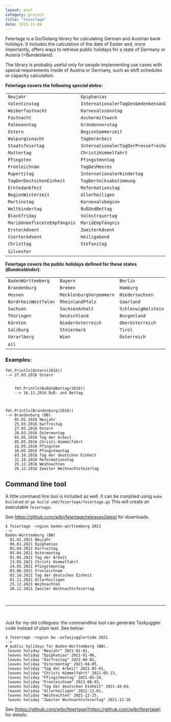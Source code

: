 ```yaml
---
layout: post
category: project
title: "Feiertage"
date: 2015-11-04
---
```



Feiertage is a Go/Golang library for calculating German and Austrian bank holidays. It includes the calculation of the date of Easter and, more importantly, offers ways to retrieve public holidays for a state of Germany or Austria (=Bundesland).

The library is probably useful only for people implementing use cases with special requirements inside of Austria or Germany, such as shift schedules or capacity calculation.

**Feiertage covers the following _special dates_:**

||||
|----|-----|----|
`Neujahr` | `Epiphanias` | `HeiligeDreiKönige`
`Valentinstag`   | `InternationalerTagDesGedenkensAnDieOpferDesHolocaust`  | `Josefitag`
`Weiberfastnacht` |  `Karnevalssonntag` | `Rosenmontag`
`Fastnacht` | `Aschermittwoch` | `InternationalerFrauentag`
`Palmsonntag` | `Gründonnerstag` | `Karfreitag`
`Ostern` | `BeginnSommerzeit` | `Ostermontag`
`Walpurgisnacht` | `TagDerArbeit` | `TagDerBefreiung`
`Staatsfeiertag` | `InternationalerTagDerPressefreiheit` | `Florianitag`
`Muttertag` | `ChristiHimmelfahrt` | `Vatertag`
`Pfingsten` | `Pfingstmontag` | `Dreifaltigkeitssonntag`
`Fronleichnam` | `TagDesMeeres` | `MariäHimmelfahrt`
`Rupertitag` | `InternationalerKindertag`| `Weltflüchtlingstag` |
`TagDerDeutschenEinheit` | `TagDerVolksabstimmung` | `Nationalfeiertag`
`Erntedankfest` | `Reformationstag` | `Halloween`
`BeginnWinterzeit` | `Allerheiligen` | `Allerseelen`
`Martinstag` | `Karnevalsbeginn` | `Leopolditag`
`Weltkindertag` | `BußUndBettag` | `Thanksgiving`
`Blackfriday` |`Volkstrauertag` | `Nikolaus`
`MariäUnbefleckteEmpfängnis` | `MariäEmpfängnis` | `Totensonntag`
`ErsterAdvent` | `ZweiterAdvent` | `DritterAdvent`
`VierterAdvent` | `Heiligabend` | `Weihnachten`
`Christtag` | `Stefanitag` | `ZweiterWeihnachtsfeiertag`
`Silvester` | &nbsp; | &nbsp;


**Feiertage covers the public holidays defined for these states (_Bundesländer_):**

||||
----|-----|----
`BadenWürttemberg` | `Bayern` | `Berlin`
`Brandenburg` | `Bremen` | `Hamburg`
`Hessen` | `MecklenburgVorpommern` | `Niedersachsen`
`NordrheinWestfalen` | `RheinlandPfalz` | `Saarland`
`Sachsen` | `SachsenAnhalt` | `SchleswigHolstein`
`Thüringen` | `Deutschland` | `Burgenland`
`Kärnten` | `Niederösterreich` | `Oberösterreich`
`Salzburg` | `Steiermark` | `Tirol`
`Vorarlberg` | `Wien` | `Österreich`
`All` | &nbsp; | &nbsp;



### Examples:

```golang
fmt.Println(Ostern(2016))
--> 27.03.2016 Ostern


    fmt.Println(BußUndBettag(2016))
    --> 16.11.2016 Buß- und Bettag



fmt.Println(Brandenburg(2016))
--> Brandenburg (BB)
    01.01.2016 Neujahr
    25.03.2016 Karfreitag
    27.03.2016 Ostern
    28.03.2016 Ostermontag
    01.05.2016 Tag der Arbeit
    05.05.2016 Christi Himmelfahrt
    15.05.2016 Pfingsten
    16.05.2016 Pfingstmontag
    03.10.2016 Tag der deutschen Einheit
    31.10.2016 Reformationstag
    25.12.2016 Weihnachten
    26.12.2016 Zweiter Weihnachtsfeiertag
```

## Command line tool

A little command line tool is included as well. It can be compiled using `make buildcmd` or `go build cmd/feiertage/feiertage.go` This will create an executable `feiertage`.

See https://github.com/wlbr/feiertage/releases/latest for downloads.


```shell
$ feiertage -region baden-württemberg 2021
-->
Baden-Württemberg (BW)
  01.01.2021 Neujahr
  06.01.2021 Epiphanias
  02.04.2021 Karfreitag
  05.04.2021 Ostermontag
  01.05.2021 Tag der Arbeit
  13.05.2021 Christi Himmelfahrt
  24.05.2021 Pfingstmontag
  03.06.2021 Fronleichnam
  03.10.2021 Tag der deutschen Einheit
  01.11.2021 Allerheiligen
  25.12.2021 Weihnachten
  26.12.2021 Zweiter Weihnachtsfeiertag
```

<br>
<hr>
<br>

Just for my old collegues: the commandline tool can generate Taskjuggler code instead of plain text. See below:

```shell
$ feiertage -region bw -asTasjugglerCode 2021
-->
# public holidays for Baden-Württemberg (BW),
 leaves holiday "Neujahr" 2021-01-01,
 leaves holiday "Epiphanias" 2021-01-06,
 leaves holiday "Karfreitag" 2021-04-02,
 leaves holiday "Ostermontag" 2021-04-05,
 leaves holiday "Tag der Arbeit" 2021-05-01,
 leaves holiday "Christi Himmelfahrt" 2021-05-13,
 leaves holiday "Pfingstmontag" 2021-05-24,
 leaves holiday "Fronleichnam" 2021-06-03,
 leaves holiday "Tag der deutschen Einheit" 2021-10-03,
 leaves holiday "Allerheiligen" 2021-11-01,
 leaves holiday "Weihnachten" 2021-12-25,
 leaves holiday "Zweiter Weihnachtsfeiertag" 2021-12-26
 ```

See [https://github.com/wlbr/feiertage](https://github.com/wlbr/feiertage) for details.
